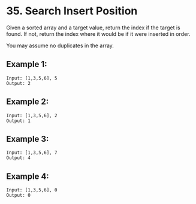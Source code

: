 # 35. Search Insert Position

Given a sorted array and a target value, return the index if the target is found. If not, return the index where it would be if it were inserted in order.

You may assume no duplicates in the array.

## Example 1:

```
Input: [1,3,5,6], 5
Output: 2
```

## Example 2:

```
Input: [1,3,5,6], 2
Output: 1
```

## Example 3:

```
Input: [1,3,5,6], 7
Output: 4
```

## Example 4:

```
Input: [1,3,5,6], 0
Output: 0
```